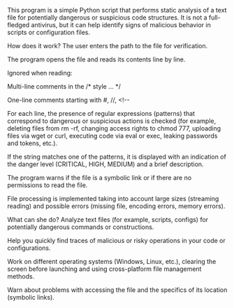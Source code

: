 This program is a simple Python script that performs static analysis of a text file for potentially dangerous or suspicious code structures. It is not a full-fledged antivirus, but it can help identify signs of malicious behavior in scripts or configuration files.

How does it work?
The user enters the path to the file for verification.

The program opens the file and reads its contents line by line.

Ignored when reading:

Multi-line comments in the /* style ... */

One-line comments starting with #, //, <!--

For each line, the presence of regular expressions (patterns) that correspond to dangerous or suspicious actions is checked (for example, deleting files from rm -rf, changing access rights to chmod 777, uploading files via wget or curl, executing code via eval or exec, leaking passwords and tokens, etc.).

If the string matches one of the patterns, it is displayed with an indication of the danger level (CRITICAL, HIGH, MEDIUM) and a brief description.

The program warns if the file is a symbolic link or if there are no permissions to read the file.

File processing is implemented taking into account large sizes (streaming reading) and possible errors (missing file, encoding errors, memory errors).

What can she do?
Analyze text files (for example, scripts, configs) for potentially dangerous commands or constructions.

Help you quickly find traces of malicious or risky operations in your code or configurations.

Work on different operating systems (Windows, Linux, etc.), clearing the screen before launching and using cross-platform file management methods.

Warn about problems with accessing the file and the specifics of its location (symbolic links).
